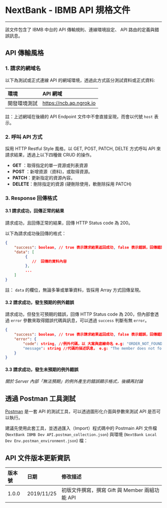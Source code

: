 # NextBank - IBMB API 規格文件
---
該文件包含了 IBMB 中台的 API 傳輸規則、連線環境設定、 API 路由的定義與錯誤訊息。

## API 傳輸風格

### 1. 請求的網域名
以下為測試或正式連線 API 的網域環境，透過此方式區分測試資料或正式資料:

| 環境                 | API 網域                   |
| :-------------------- | :-------------------------- |
| 開發環境測試 | https://ncb.ap.ngrok.io  |

註：上述網域在後續的 API Endpoint 文件中不會直接呈現，而會以代號 `host` 表示。



### 2. 呼叫 API 方式

採用 HTTP Restful Style 風格，以 GET, POST, PATCH, DELTE 方式呼叫 API 來請求結果，透過上以下四種做 CRUD 的操作。

* **GET** ：取得指定的單一資源或列表資源
* **POST** ：新增資源（資料)，或取得資源。
* **PATCH**：更新指定的資源內容。
* **DELETE**：刪除指定的資源 (硬刪除使用，軟刪除採用 PATCH)

### 3. Response 回傳格式

#### 3.1 請求成功，回傳正常的結果
請求成功，且回傳正常的結果，回傳 HTTP Status code 為 200。

以下為請求成功後回傳的格式：

```json
{
    "success": boolean, // true 表示請求結果返回成功, false 表示錯誤，回傳錯誤結果。
    "data": [ 
         {
            //  回傳的資料內容
         },
         ...
    ]
}
```

註： `data` 的欄位，無論多筆或單筆資料，皆採用 Array 方式回傳呈現。


#### 3.2 請求成功，發生預期的例外錯誤
請求成功，但發生可預期的錯誤，回傳 HTTP Status code 為 200，但內部會透過 `error` 參數來取得錯誤代碼與訊息，可以透過 `success` 判斷有無 `error`。


```json
{
    "success": boolean, // true 表示請求結果返回成功, false 表示錯誤，回傳錯誤結果。
    "error": {
        "code": string, //例外代碼，以 大寫與底線命名 e.g: "ORDER_NOT_FOUND" or "10001"
        "message": string //代碼的描述訊息， e.g: "The member does not found"
    }
}
```

#### 3.3 請求成功，發生未預期的例外錯誤

*關於 Server 內部「無法預期」的例外產生的錯誤顯示格式，後續再討論*


## 透過 Postman 工具測試
[Postman](https://www.getpostman.com/) 是一套 API 的測試工具，可以透過圖形化介面與參數來測試 API 是否可以執行。

建議先使用此套工具，並透過匯入（Import）程式碼中的 Postmain API 文件檔 (`NextBank IBMB Dev API.postman_collection.json`) 與環境 (`NextBank Local Dev Env.postman_environment.json`) 檔：


## API 文件版本更新資訊

| 版本號                 | 日期                   | 修改描述                   |
| :-------------------- | :-------------------------- |:-------------------------- |
| 1.0.0 | 2019/11/25  | 初版文件撰寫，撰寫 Gift 與 Member 兩組功能 API |
